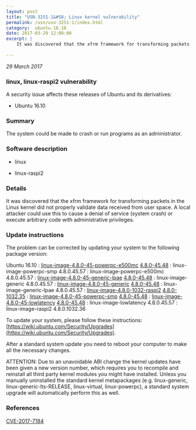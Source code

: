 ```yaml
---
layout: post
title: "USN-3251-1&#58; Linux kernel vulnerability"
permalink: /usn/usn-3251-1/index.html
category:  ubuntu-16.10
date: 2017-03-29 12:00:00
excerpt: |
    It was discovered that the xfrm framework for transforming packets in the Linux kernel did not properly validate data received from user space. A local attacker could use this to cause a denial of service (system crash) or execute arbitrary code with administrative privileges. 
    
--- 
```

 
 

*29 March 2017*

### linux, linux-raspi2 vulnerability

A security issue affects these releases of Ubuntu and its derivatives:

* Ubuntu 16.10

### Summary

The system could be made to crash or run programs as an administrator. 

### Software description

* linux 

* linux-raspi2 

### Details

It was discovered that the xfrm framework for transforming packets in the Linux kernel did not properly validate data received from user space. A local attacker could use this to cause a denial of service (system crash) or execute arbitrary code with administrative privileges. 

### Update instructions

The problem can be corrected by updating your system to the following package version:

Ubuntu 16.10
 : [linux-image-4.8.0-45-powerpc-e500mc](https://launchpad.net/ubuntu/+source/linux) <span> [4.8.0-45.48](https://launchpad.net/ubuntu/+source/linux/4.8.0-45.48) </span> 
 : linux-image-powerpc-smp <span>4.8.0.45.57</span>
 : linux-image-powerpc-e500mc <span>4.8.0.45.57</span>
 : [linux-image-4.8.0-45-generic-lpae](https://launchpad.net/ubuntu/+source/linux) <span> [4.8.0-45.48](https://launchpad.net/ubuntu/+source/linux/4.8.0-45.48) </span> 
 : linux-image-generic <span>4.8.0.45.57</span>
 : [linux-image-4.8.0-45-generic](https://launchpad.net/ubuntu/+source/linux) <span> [4.8.0-45.48](https://launchpad.net/ubuntu/+source/linux/4.8.0-45.48) </span> 
 : linux-image-generic-lpae <span>4.8.0.45.57</span>
 : [linux-image-4.8.0-1032-raspi2](https://launchpad.net/ubuntu/+source/linux-raspi2) <span> [4.8.0-1032.35](https://launchpad.net/ubuntu/+source/linux-raspi2/4.8.0-1032.35) </span> 
 : [linux-image-4.8.0-45-powerpc-smp](https://launchpad.net/ubuntu/+source/linux) <span> [4.8.0-45.48](https://launchpad.net/ubuntu/+source/linux/4.8.0-45.48) </span> 
 : [linux-image-4.8.0-45-lowlatency](https://launchpad.net/ubuntu/+source/linux) <span> [4.8.0-45.48](https://launchpad.net/ubuntu/+source/linux/4.8.0-45.48) </span> 
 : linux-image-lowlatency <span>4.8.0.45.57</span>
 : linux-image-raspi2 <span>4.8.0.1032.36</span>

To update your system, please follow these instructions: [https://wiki.ubuntu.com/Security/Upgrades](https://wiki.ubuntu.com/Security/Upgrades).

After a standard system update you need to reboot your computer to make all the necessary changes.

ATTENTION: Due to an unavoidable ABI change the kernel updates have been given a new version number, which requires you to recompile and reinstall all third party kernel modules you might have installed. Unless you manually uninstalled the standard kernel metapackages (e.g. linux-generic, linux-generic-lts-RELEASE, linux-virtual, linux-powerpc), a standard system upgrade will automatically perform this as well. 

### References

 
 [CVE-2017-7184](http://people.ubuntu.com/~ubuntu-security/cve/CVE-2017-7184)
 

